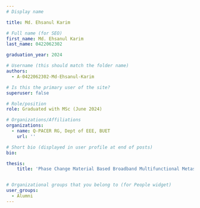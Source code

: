 ```yaml
---
# Display name

title: Md. Ehsanul Karim

# Full name (for SEO)
first_name: Md. Ehsanul Karim
last_name: 0422062302

graduation_year: 2024

# Username (this should match the folder name)
authors:
  - A-0422062302-Md-Ehsanul-Karim

# Is this the primary user of the site?
superuser: false

# Role/position
role: Graduated with MSc (June 2024)

# Organizations/Affiliations
organizations:
  - name: Q-PACER RG, Dept of EEE, BUET
    url: ''

# Short bio (displayed in user profile at end of posts)
bio: 

thesis:
    title: 'Phase Change Material Based Broadband Multifunctional Metasurface for the Visible Range'


# Organizational groups that you belong to (for People widget)
user_groups:
  - Alumni
---
```

